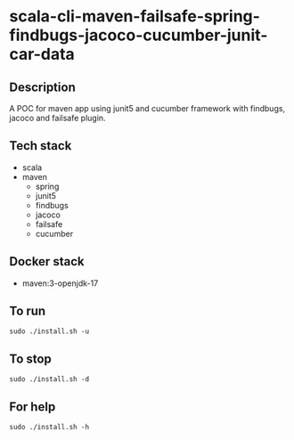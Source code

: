 # scala-cli-maven-failsafe-spring-findbugs-jacoco-cucumber-junit-car-data

## Description
A POC for maven app using junit5
and cucumber framework
 with findbugs,
jacoco and failsafe plugin.

## Tech stack
- scala
- maven
	- spring
  - junit5
  - findbugs
  - jacoco
  - failsafe
  - cucumber

## Docker stack
- maven:3-openjdk-17

## To run
`sudo ./install.sh -u`

## To stop
`sudo ./install.sh -d`

## For help
`sudo ./install.sh -h`
